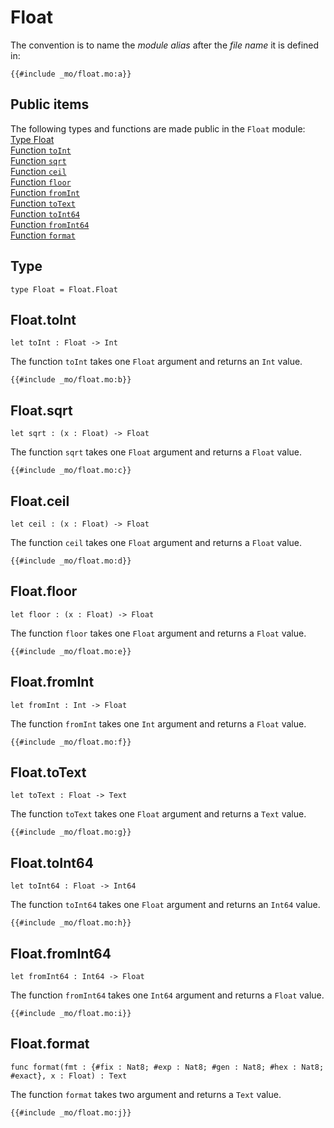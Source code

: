 
# Float
The convention is to name the *module alias* after the *file name* it is defined in:

```motoko
{{#include _mo/float.mo:a}}
```

## Public items
The following types and functions are made public in the `Float` module:  
[Type Float](#type)  
[Function `toInt`](#floattoint)    
[Function `sqrt`](#floatsqrt)  
[Function `ceil`](#floatceil)  
[Function `floor`](#floatfloor)  
[Function `fromInt`](#floatfromint)  
[Function `toText`](#floattotext)  
[Function `toInt64`](#floattoint64)  
[Function `fromInt64`](#floatfromint642)  
[Function `format`](#floatformat)  


## Type
```motoko
type Float = Float.Float
```

## Float.toInt

```motoko
let toInt : Float -> Int
```

The function `toInt` takes one `Float` argument and returns an `Int` value. 

```motoko
{{#include _mo/float.mo:b}}
```

## Float.sqrt

```motoko
let sqrt : (x : Float) -> Float
```

The function `sqrt` takes one `Float` argument and returns a `Float` value. 

```motoko
{{#include _mo/float.mo:c}}
```

## Float.ceil

```motoko
let ceil : (x : Float) -> Float
```

The function `ceil` takes one `Float` argument and returns a `Float` value. 

```motoko
{{#include _mo/float.mo:d}}
```

## Float.floor

```motoko
let floor : (x : Float) -> Float
```

The function `floor` takes one `Float` argument and returns a `Float` value. 

```motoko
{{#include _mo/float.mo:e}}
```

## Float.fromInt

```motoko
let fromInt : Int -> Float
```

The function `fromInt` takes one `Int` argument and returns a `Float` value. 

```motoko
{{#include _mo/float.mo:f}}
```

## Float.toText

```motoko
let toText : Float -> Text
```

The function `toText` takes one `Float` argument and returns a `Text` value. 

```motoko
{{#include _mo/float.mo:g}}
```

## Float.toInt64

```motoko
let toInt64 : Float -> Int64
```

The function `toInt64` takes one `Float` argument and returns an `Int64` value. 

```motoko
{{#include _mo/float.mo:h}}
```

## Float.fromInt64

```motoko
let fromInt64 : Int64 -> Float
```

The function `fromInt64` takes one `Int64` argument and returns a `Float` value. 

```motoko
{{#include _mo/float.mo:i}}
```

## Float.format

```motoko
func format(fmt : {#fix : Nat8; #exp : Nat8; #gen : Nat8; #hex : Nat8; #exact}, x : Float) : Text
```

The function `format` takes two argument and returns a `Text` value. 

```motoko
{{#include _mo/float.mo:j}}
```

<!-- - type Float

- sqrt
- ceil
- floor
- toText
- toInt64
- fromInt64
- toInt
- fromInt

Bonus:
- format -->